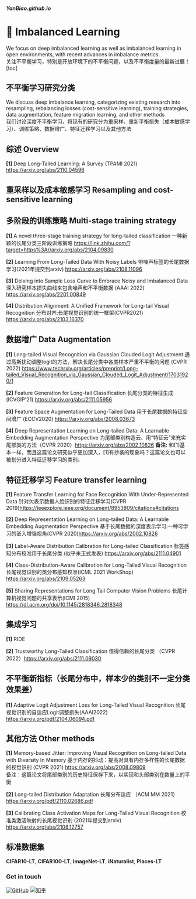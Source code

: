 ##### YanBiao.github.io
# 👋 Imbalanced Learning
We focus on deep imbalanced learning as well as imbalanced learning in open environments, with recent advances in imbalance metrics.
<br />关注不平衡学习，特别是开放环境下的不平衡问题，以及不平衡度量的最新进展！
[toc]
## 不平衡学习研究分类
We discuss deep imbalance learning, categorizing existing research into resampling, rebalancing losses (cost-sensitive learning), training strategies, data augmentation, feature migration learning, and other methods
<br />我们讨论深度不平衡学习，将现有的研究分为重采样、重新平衡损失（成本敏感学习）、训练策略、数据增广、特征迁移学习以及其他方法


## 综述 Overview
**[1]** Deep Long-Tailed Learning: A Survey (TPAMI 2021) https://arxiv.org/abs/2110.04596

## 重采样以及成本敏感学习 Resampling and cost-sensitive learning 


## 多阶段的训练策略 Multi-stage training strategy
**[1]** A novel three-stage training strategy for long-tailed classification 一种新颖的长尾分类三阶段训练策略 https://link.zhihu.com/?target=https%3A//arxiv.org/abs/2104.09830

**[2]** Learning From Long-Tailed Data With Noisy Labels 带噪声标签的长尾数据学习(2021年提交到arxiv) https://arxiv.org/abs/2108.11096

**[3]** Delving into Sample Loss Curve to Embrace Noisy and Imbalanced Data 深入研究样本损失曲线来包含噪声和不平衡数据 (AAAI 2022) https://arxiv.org/abs/2201.00849

**[4]** Distribution Alignment: A Unified Framework for Long-tail Visual Recognition 分布对齐:长尾视觉识别的统一框架(CVPR2021) https://arxiv.org/abs/2103.16370

## 数据增广 Data Augmentation
**[1]** Long-tailed Visual Recognition via Gaussian Clouded Logit Adjustment 通过高斯扰动调整logit的方法，解决长尾分类中各类样本严重不平衡的问题 (CVPR 2022) https://www.techrxiv.org/articles/preprint/Long-tailed_Visual_Recognition_via_Gaussian_Clouded_Logit_Adjustment/17031920/1

**[2]** Feature Generation for Long-tail Classification 长尾分类的特征生成 (ICVGIP'21) https://arxiv.org/abs/2111.05956

**[3]** Feature Space Augmentation for Long-Tailed Data 用于长尾数据的特征空间增广 (ECCV2020) https://arxiv.org/abs/2008.03673

**[4]** Deep Representation Learning on Long-tailed Data: A Learnable Embedding Augmentation Perspective 为尾部类别构造云、用“特征云”来充实尾部类的方法（CVPR 2020）https://arxiv.org/abs/2002.10826 **备注:** 和[1]基本一样，而且这篇论文研究似乎更加深入，[1]有抄袭的现象吗？这篇论文也可以被划分进入特征迁移学习的类别。

## 特征迁移学习 Feature transfer learning
**[1]** Feature Transfer Learning for Face Recognition With Under-Represented Data 针对欠表示数据人脸识别的特征迁移学习(CVPR 2019)https://ieeexplore.ieee.org/document/8953809/citations#citations

**[2]** Deep Representation Learning on Long-tailed Data: A Learnable Embedding Augmentation Perspective 基于长尾数据的深度表示学习:一种可学习的嵌入增强视角(CVPR  2020)https://arxiv.org/abs/2002.10826

**[3]** Label-Aware Distribution Calibration for Long-tailed Classification 标签感知分布校准用于长尾分类 (似乎未正式发表) https://arxiv.org/abs/2111.04901

**[4]** Class-Distribution-Aware Calibration for Long-Tailed Visual Recognition 长尾视觉识别的类分布感知校准(ICML 2021 WorkShop) https://arxiv.org/abs/2109.05263

**[5]** Sharing Representations for Long Tail Computer Vision Problems 长尾计算机视觉问题的共享表示(ICMI 2015) https://dl.acm.org/doi/10.1145/2818346.2818348

## 集成学习 
**[1]** RIDE

**[2]** Trustworthy Long-Tailed Classification 值得信赖的长尾分类 （CVPR 2022）https://arxiv.org/abs/2111.09030

## 不平衡新指标（长尾分布中，样本少的类别不一定分类效果差）
**[1]** Adaptive Logit Adjustment Loss for Long-Tailed Visual Recognition 长尾视觉识别的自适应Logit调整损失(AAAI2022) https://arxiv.org/pdf/2104.06094.pdf

## 其他方法 Other methods
**[1]** Memory-based Jitter: Improving Visual Recognition on Long-tailed Data with Diversity In Memory 基于内存的抖动：提高对具有内存多样性的长尾数据的视觉识别 (CVPR 2021) https://arxiv.org/abs/2008.09809
<br />备注：这篇论文将尾部类别的历史特征保存下来，以实现和头部类别在数量上的平衡

**[2]** Long-tailed Distribution Adaptation 长尾分布适应 （ACM MM 2021）https://arxiv.org/pdf/2110.02686.pdf

**[3]** Calibrating Class Activation Maps for Long-Tailed Visual Recognition 校准类激活映射的长尾视觉识别 (2021年提交到arxiv) https://arxiv.org/abs/2108.12757

## 标准数据集
**CIFAR10-LT**, **CIFAR100-LT**, **ImageNet-LT**, **iNaturalist**, **Places-LT**

### Get in touch
[![GitHub](https://img.shields.io/badge/GitHub-grey?logo=github)](https://github.com/mayanbiao1234)
[![知乎](https://img.shields.io/badge/知乎-white?logo=zhihu)](https://www.zhihu.com/people/ma-yan-biao-73)



